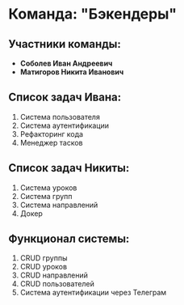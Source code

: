 # Команда: "Бэкендеры"

## Участники команды:
- **Соболев Иван Андреевич**
- **Матигоров Никита Иванович**

## Список задач Ивана:
1. Система пользователя
2. Система аутентификации
3. Рефакторинг кода
4. Менеджер тасков

## Список задач Никиты:
1. Система уроков
2. Система групп
3. Система направлений
4. Докер

## Функционал системы:
1. CRUD группы
2. CRUD уроков
3. CRUD направлений
4. CRUD пользователей
5. Система аутентификации через Телеграм